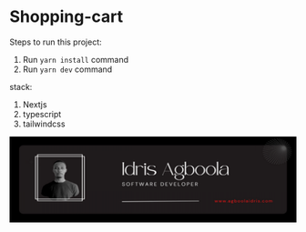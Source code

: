 # Shopping-cart

Steps to run this project:

1. Run `yarn install` command
2. Run `yarn dev` command

stack:

1. Nextjs
2. typescript
3. tailwindcss

![I am GitHub Readme Generator's creator](https://github.com/agboolaidris/agboolaidris/blob/main/resize-16648206304885985921.png?raw=true)
